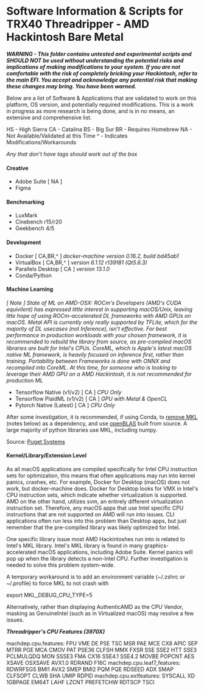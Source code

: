 # Software Information & Scripts for TRX40 Threadripper - AMD Hackintosh Bare Metal

***WARNING - This folder contains untested and experimental scripts and SHOULD NOT be used without understanding the potential risks and implications of making modifications to your system. If you are not comfortable with the risk of completely bricking your Hackintosh, refer to the main EFI. You accept and acknowledge any potential risk that making these changes may bring. You have been warned.***

Below are a list of Software & Applications that are validated to work on this platform, OS version, and potentially required modifications. This is a work in progress as more research is being done, and is in no means, an extensive and comprehensive list.

HS - High Sierra
CA - Catalina
BS - Big Sur
BR - Requires Homebrew
NA - Not Available/Validated at this Time
^ - Indicates Modifications/Workarounds

_Any that don't have tags should work out of the box_

#### Creative

- Adobe Suite [ NA ]
- Figma

#### Benchmarking

- LuxMark
- Cinebench r15/r20
- Geekbench 4/5

#### Development

- Docker [ CA,BR,^ ] _docker-machine version 0.16.2, build bd45ab1_
- VirtualBox [ CA,BR,^ ] _version 6.1.12 r139181 (Qt5.6.3)_
- Parallels Desktop [ CA ] _version 13.1.0_
- Conda/Python

#### Machine Learning

_[ Note ] State of ML on AMD-OSX: ROCm's Developers (AMD's CUDA equivilent) has expressed little interest in supporting macOS/Unix, leaving litte hope of using ROCm-accelerated DL frameworks with AMD GPUs on macOS. Metal API is currently only really supported by TFLite, which for the majority of DL usecases (not Inference), isn't effective. For best performance in production workloads with your chosen framework, it is recommended to rebuild the library from source, as pre-compiled macOS libraries are built for Intel's CPUs. CoreML, which is Apple's latest macOS native ML framework, is heavily focused on inference first, rather than training. Portability between Frameworks is done with ONNX and recompiled into CoreML. At this time, for someone who is looking to leverage their AMD GPU on a AMD Hackintosh, it is not recommended for production ML_

- Tensorflow Native (v1/v2) [ CA ] _CPU Only_
- Tensorflow PlaidML (v1/v2) [ CA ] _GPU with Metal & OpenCL_
- Pytorch Native (Latest) [ CA ] _CPU Only_

After some investigation, it is recommended, if using Conda, to [remove MKL](https://docs.anaconda.com/mkl-optimizations/) (notes below) as a dependency, and use [openBLAS](https://github.com/xianyi/OpenBLAS) built from source. A large majority of python libraries use MKL, including numpy.

Source: [Puget Systems](https://www.pugetsystems.com/labs/hpc/How-To-Use-MKL-with-AMD-Ryzen-and-Threadripper-CPU-s-Effectively-for-Python-Numpy-And-Other-Applications-1637/)

#### Kernel/Library/Extension Level

As all macOS applications are compiled specifically for Intel CPU instruction sets for optimization, this means that often applications may run into kernel panics, crashes, etc. For example, Docker for Desktop (macOS) does not work, but docker-machine does. Docker for Desktop looks for VMX in Intel's CPU instruction sets, which indicate whether virtualization is supported. AMD on the other hand, utilizes svm, an entirely different virtualization instruction set. Therefore, any macOS apps that use Intel specific CPU instructions that are not supported on AMD will run into issues. CLI applications often run less into this problem than Desktop apps, but just remember that the pre-compiled library was likely optimized for Intel.

One specific library issue most AMD Hackintoshes run into is related to Intel's MKL library. Intel's MKL library is found in many graphics-accelerated macOS applications, including Adobe Suite. Kernel panics will pop up when the library detects a non-Intel CPU. Further investigation is needed to solve this problem system-wide.

A temporary workaround is to add an environment variable (~/.zshrc or ~/.profile) to force MKL to not crash with

export MKL_DEBUG_CPU_TYPE=5

Alternatively, rather than displaying AuthenticAMD as the CPU Vendor, masking as GenuineIntel (such as in Virtualized macOS) may resolve a few issues.

***Threadripper's CPU Features (3970X)***

machdep.cpu.features: FPU VME DE PSE TSC MSR PAE MCE CX8 APIC SEP MTRR PGE MCA CMOV PAT PSE36 CLFSH MMX FXSR SSE SSE2 HTT SSE3 PCLMULQDQ MON SSSE3 FMA CX16 SSE4.1 SSE4.2 MOVBE POPCNT AES XSAVE OSXSAVE AVX1.0 RDRAND F16C
machdep.cpu.leaf7_features: RDWRFSGS BMI1 AVX2 SMEP BMI2 PQM PQE RDSEED ADX SMAP CLFSOPT CLWB SHA UMIP RDPID
machdep.cpu.extfeatures: SYSCALL XD 1GBPAGE EM64T LAHF LZCNT PREFETCHW RDTSCP TSCI

